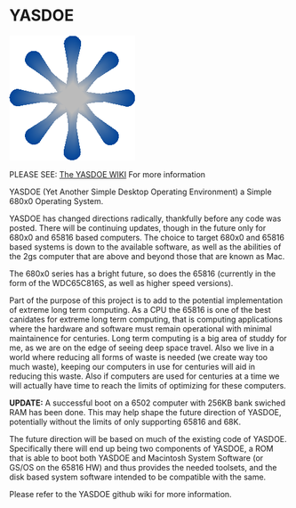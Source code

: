 # YASDOE

![alt text](https://github.com/David-SWUSA-RISCOS/YASDOE/raw/main/docs/gifs/logo.gif "YASDOE Logo")

PLEASE SEE: [The YASDOE WIKI](https://github.com/David-SWUSA-RISCOS/YASDOE/wiki) For more information

YASDOE (Yet Another Simple Desktop Operating Environment) a Simple  680x0 Operating System.

YASDOE has changed directions radically, thankfully before any code was posted.  There will be continuing updates, though in the future only for 680x0 and 65816 based computers.  The choice to target 680x0 and 65816 based systems is down to the available software, as well as the abilities of the 2gs computer that are above and beyond those that are known as Mac.

The 680x0 series has a bright future, so does the 65816 (currently in the form of the WDC65C816S, as well as higher speed versions).

Part of the purpose of this project is to add to the potential implementation of extreme long term computing. As a CPU the 65816 is one of the best canidates for extreme long term computing, that is computing applications where the hardware and software must remain operational with minimal maintainence for centuries.  Long term computing is a big area of studdy for me, as we are on the edge of seeing deep space travel.  Also we live in a world where reducing all forms of waste is needed (we create way too much waste), keeping our computers in use for centuries will aid in reducing this waste.  Also if computers are used for centuries at a time we will actually have time to reach the limits of optimizing for these computers.

**UPDATE:** A successful boot on a 6502 computer with 256KB bank swiched RAM has been done.  This may help shape the future direction of YASDOE, potentially without the limits of only supporting 65816 and 68K.

The future direction will be based on much of the existing code of YASDOE.  Specifically there will end up being two components of YASDOE, a ROM that is able to boot both YASDOE and Macintosh System Software (or GS/OS on the 65816 HW) and thus provides the needed toolsets, and the disk based system software intended to be compatible with the same.

Please refer to the YASDOE github wiki for more information.
